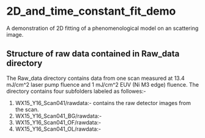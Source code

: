 # 2D_and_time_constant_fit_demo
 A demonstration of 2D fitting of a phenomenological model on an scattering image.

## Structure of raw data contained in Raw_data directory
The Raw_data directory contains data from one scan measured at 13.4 mJ/cm^2 laser pump fluence and 1 mJ/cm^2 EUV (Ni M3 edge) fluence. The directory contains four subfolders labeled as followes:-
1. WX15_Y16_Scan041/rawdata:- contains the raw detector images from the scan.
2. WX15_Y16_Scan041_BG/rawdata:-
3. WX15_Y16_Scan041_OF/rawdata:-
4. WX15_Y16_Scan041_OL/rawdata:-
